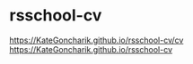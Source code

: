 # rsschool-cv
https://KateGoncharik.github.io/rsschool-cv/cv
https://KateGoncharik.github.io/rsschool-cv
